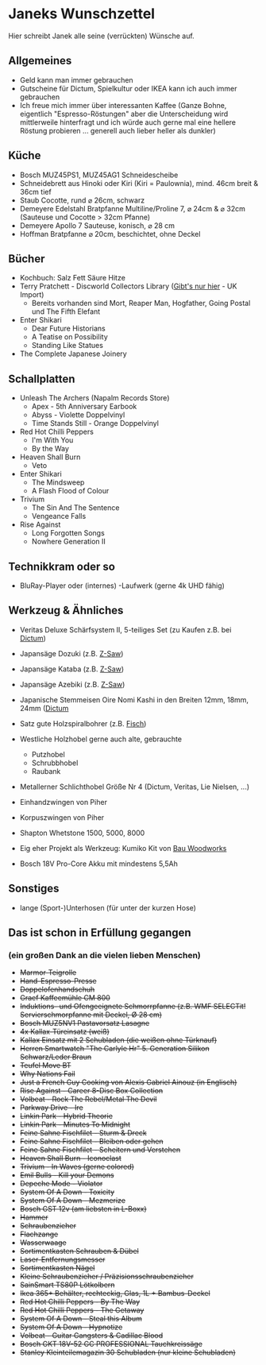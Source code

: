 # Janeks Wunschzettel

Hier schreibt Janek alle seine (verrückten) Wünsche auf.


## Allgemeines

- Geld kann man immer gebrauchen
- Gutscheine für Dictum, Spielkultur oder IKEA kann ich auch immer gebrauchen
- Ich freue mich immer über interessanten Kaffee (Ganze Bohne, eigentlich "Espresso-Röstungen" aber die Unterscheidung wird mittlerweile hinterfragt und ich würde auch gerne mal eine hellere Röstung probieren ... generell auch lieber heller als dunkler)

## Küche

- Bosch MUZ45PS1, MUZ45AG1 Schneidescheibe
- Schneidebrett aus Hinoki oder Kiri (Kiri = Paulownia), mind. 46cm breit & 36cm tief
- Staub Cocotte, rund &#x2300; 26cm, schwarz
- Demeyere Edelstahl Bratpfanne Multiline/Proline 7, &#x2300; 24cm & &#x2300; 32cm (Sauteuse und Cocotte > 32cm Pfanne)
- Demeyere Apollo 7 Sauteuse, konisch, &#x2300; 28 cm
- Hoffman Bratpfanne &#x2300; 20cm, beschichtet, ohne Deckel

## Bücher

- Kochbuch: Salz Fett Säure Hitze
- Terry Pratchett - Discworld Collectors Library ([Gibt's nur hier](https://www.discworldemporium.com/product-category/books/the-discworld-collector-s-library/) - UK Import)
  - Bereits vorhanden sind Mort, Reaper Man, Hogfather, Going Postal und The Fifth Elefant
- Enter Shikari
  - Dear Future Historians
  - A Teatise on Possibility
  - Standing Like Statues
- The Complete Japanese Joinery

## Schallplatten

- Unleash The Archers (Napalm Records Store)
  - Apex - 5th Anniversary Earbook
  - Abyss - Violette Doppelvinyl
  - Time Stands Still - Orange Doppelvinyl
- Red Hot Chilli Peppers
  - I'm With You
  - By the Way
- Heaven Shall Burn
  - Veto
- Enter Shikari
  - The Mindsweep
  - A Flash Flood of Colour
- Trivium
  - The Sin And The Sentence
  - Vengeance Falls
- Rise Against
  - Long Forgotten Songs
  - Nowhere Generation II
 
## Technikkram oder so

- BluRay-Player oder (internes) -Laufwerk (gerne 4k UHD fähig)

## Werkzeug & Ähnliches

- Veritas Deluxe Schärfsystem II, 5-teiliges Set (zu Kaufen z.B. bei [Dictum](https://www.dictum.com/de/schleiffuehrungen-ehd/veritas-deluxe-schaerfsystem-ii-5-teiliges-set-703845?number=703845))
- Japansäge Dozuki (z.B. [Z-Saw](https://www.dictum.com/de/japansaegen-baaa/z-saw-dozuki-me-240-quer-712790?number=712790))
- Japansäge Kataba (z.B. [Z-Saw](https://www.dictum.com/de/japansaegen-baaa/z-saw-kataba-250-laengs-712817?number=712817))
- Japansäge Azebiki (z.B. [Z-Saw](https://www.dictum.com/de/japansaegen-baaa/azebiki-saege-90-712247?number=712247))
- Japanische Stemmeisen Oire Nomi Kashi in den Breiten 12mm, 18mm, 24mm ([Dictum](https://www.dictum.com/de/japanische-form-baba/oire-nomi-kashi-stemmeisen-blattbreite-12-mm-710323)
- Satz gute Holzspiralbohrer (z.B. [Fisch](https://www.dictum.com/de/holzspiralbohrer-bakc/fisch-holzspiralbohrer-satz-eco-19-teilig-717818?number=717818))
- Westliche Holzhobel gerne auch alte, gebrauchte
  - Putzhobel
  - Schrubbhobel
  - Raubank
- Metallerner Schlichthobel Größe Nr 4 (Dictum, Veritas, Lie Nielsen, ...)
- Einhandzwingen von Piher
- Korpuszwingen von Piher
- Shapton Whetstone 1500, 5000, 8000

- Eig eher Projekt als Werkzeug: Kumiko Kit von [Bau Woodworks](https://bau-woodworks.com/produkt-kategorie/kumiko-kits-de/)

- Bosch 18V Pro-Core Akku mit mindestens 5,5Ah

## Sonstiges

- lange (Sport-)Unterhosen (für unter der kurzen Hose)

## Das ist schon in Erfüllung gegangen
### (ein großen Dank an die vielen lieben Menschen)

- <del>Marmor-Teigrolle</del>
- <del>Hand-Espresso-Presse</del>
- <del>Doppelofenhandschuh</del>
- <del>Graef Kaffeemühle CM 800</del>
- <del>Induktions- und Ofengeeignete Schmorrpfanne (z.B. WMF SELECTit! Servierschmorpfanne mit Deckel, Ø 28 cm)</del>
- <del>Bosch MUZ5NV1 Pastavorsatz Lasagne</del>
- <del>4x Kallax-Türeinsatz (weiß)</del>
- <del>Kallax Einsatz mit 2 Schubladen (die weißen ohne Türknauf)</del>
- <del>Herren Smartwatch "The Carlyle Hr" 5. Generation Silikon Schwarz/Leder Braun</del>
- <del>Teufel Move BT</del>
- <del>Why Nations Fail</del>
- <del>Just a French Guy Cooking von Alexis Gabriel Ainouz (in Englisch)</del>
- <del>Rise Against - Career 8-Disc Box Collection</del>
- <del>Volbeat - Rock The Rebel/Metal The Devil</del>
- <del>Parkway Drive - Ire </del>
- <del>Linkin Park - Hybrid Theorie</del>
- <del>Linkin Park - Minutes To Midnight</del>
- <del>Feine Sahne Fischfilet - Sturm & Dreck</del>
- <del>Feine Sahne Fischfilet - Bleiben oder gehen</del>
- <del>Feine Sahne Fischfilet - Scheitern und Verstehen</del>
- <del>Heaven Shall Burn - Iconoclast</del>
- <del>Trivium - In Waves (gerne colored)</del>
- <del>Emil Bulls - Kill your Demons</del>
- <del>Depeche Mode - Violator</del>
- <del>System Of A Down - Toxicity</del>
- <del>System Of A Down - Mezmerize</del>
- <del>Bosch GST 12v (am liebsten in L-Boxx)</del>
- <del>Hammer</del>
- <del>Schraubenzieher</del>
- <del>Flachzange</del>
- <del>Wasserwaage</del>
- <del>Sortimentkasten Schrauben & Dübel</del>
- <del>Laser-Entfernungsmesser</del>
- <del>Sortimentkasten Nägel</del>
- <del>Kleine Schraubenzieher / Präzisionsschraubenzieher</del>
- <del>SainSmart TS80P Lötkolbern</del>
- <del>Ikea 365+ Behälter, rechteckig, Glas, 1L + Bambus-Deckel</del>
- <del>Red Hot Chilli Peppers - By The Way</del>
- <del>Red Hot Chilli Peppers - The Getaway</del>
- <del>System Of A Down - Steal this Album</del>
- <del>System Of A Down - Hypnotize</del>
- <del>Volbeat - Guitar Gangsters & Cadillac Blood</del>
- <del>Bosch GKT 18V-52 GC PROFESSIONAL Tauchkreissäge</del>
- <del>Stanley Kleinteilemagazin 30 Schubladen (nur kleine Schubladen)</del>
